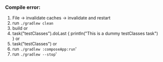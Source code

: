 ### Compile error:
1) File -> invalidate caches -> invalidate and restart
2) run `./gradlew clean`
3) build
   or
4) task("testClasses").doLast {
   println("This is a dummy testClasses task")
   }
   or
5) task("testClasses")
   or
6) run `./gradlew :composeApp:run`'
7) run `./gradlew --stop`'